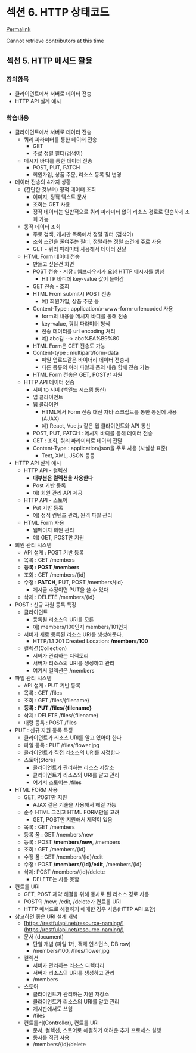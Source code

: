 # 섹션 6. HTTP 상태코드

[Permalink](https://github.com/conquerex/TodayILearned/blob/b844deaa77fa2ba79267e0e57537ac4a1a1cbed5/group/http/http_5.md)

Cannot retrieve contributors at this time

## 섹션 5. HTTP 메서드 활용

### 강의항목

* 클라이언트에서 서버로 데이터 전송
* HTTP API 설계 예시

### 학습내용

* 클라이언트에서 서버로 데이터 전송
  * 쿼리 파라미터를 통한 데이터 전송
    * GET
    * 주로 정렬 필터\(검색어\)
  * 메시지 바디를 통한 데이터 전송
    * POST, PUT, PATCH
    * 회원가입, 상품 주문, 리소스 등록 및 변경
* 데이터 전송의 4가지 상황
  * \(간단한 것부터\) 정적 데이터 조회
    * 이미지, 정적 텍스트 문서
    * 조회는 GET 사용
    * 정적 데이터는 일반적으로 쿼리 파라미터 없이 리소스 경로로 단순하게 조회 가능
  * 동적 데이터 조회
    * 주로 검색, 게시판 목록에서 정렬 필터 \(검색어\)
    * 조회 조건을 줄여주는 필터, 정렬하는 정렬 조건에 주로 사용
    * GET - 쿼리 파라미터 사용해서 데이터 전달
  * HTML Form 데이터 전송
    * 만들고 싶은건 화면
    * POST 전송 - 저장 : 웹브라우저가 요청 HTTP 메시지를 생성
      * HTTP 바디에 key-value 값이 들어감
    * GET 전송 - 조회
    * HTML From submit시 POST 전송
      * 예\) 회원가입, 상품 주문 등
    * Content-Type : application/x-www-form-urlencoded 사용
      * form의 내용을 메시지 바디를 통해 전송
      * key-value, 쿼리 파라미터 형식
      * 전송 데이터를 url encoding 처리
      * 예\) abc김 --&gt; abc%EA%B9%80
    * HTML Form은 GET 전송도 가능
    * Content-type : multipart/form-data
      * 파일 업로드같은 바이너리 데이터 전송시
      * 다른 종류의 여러 파일과 폼의 내용 함께 전송 가능
    * HTML Form 전송은 GET, POST만 지원
  * HTTP API 데이터 전송
    * 서버 to 서버 \(백엔드 시스템 통신\)
    * 앱 클라이언트
    * 웹 클라이언
      * HTML에서 Form 전송 대신 자바 스크립트를 통한 통신에 사용\(AJAX\)
      * 예\) React, Vue.js 같은 웹 클라이언트와 API 통신
    * POST, PUT, PATCH : 메시지 바디를 통해 데이터 전송
    * GET : 조회, 쿼리 파라미터로 데이터 전달
    * Content-Type : application/json을 주로 사용 \(사실상 표준\)
      * Text, XML, JSON 등등
* HTTP API 설계 예시
  * HTTP API - 컬렉션
    * **대부분은 컬렉션을 사용한다**
    * Post 기반 등록
    * 예\) 회원 관리 API 제공
  * HTTP API - 스토어
    * Put 기반 등록
    * 예\) 정적 컨텐츠 관리, 원격 파일 관리
  * HTML Form 사용
    * 웹페이지 회원 관리
    * 예\) GET, POST만 지원
* 회원 관리 시스템
  * API 설계 : POST 기반 등록
  * 목록 : GET /members
  * **등록 : POST /members**
  * 조회 : GET /members/{id}
  * 수정 : **PATCH**, PUT, POST /members/{id}
    * 게시글 수정이면 PUT을 쓸 수 있다
  * 삭제 : DELETE /members/{id}
* POST : 신규 자원 등록 특징
  * 클라이언트
    * 등록될 리소스의 URI를 모른
    * 예\) members/100인지 members/101인지
  * 서버가 새로 등록된 리소스 URI를 생성해준다.
    * HTTP/1.1 201 Created Location: **/members/100**
  * 컬렉션\(Collection\)
    * 서버가 관리하는 디렉토리
    * 서버가 리소스의 URI를 생성하고 관리
    * 여기서 컬렉션은 /members
* 파일 관리 시스템
  * API 설계 : PUT 기반 등록
  * 목록 : GET /files
  * 조회 : GET /files/{filename}
  * **등록 : PUT /files/{filename}**
  * 삭제 : DELETE /files/{filename}
  * 대량 등록 : POST /files
* PUT : 신규 자원 등록 특징
  * 클라이언트가 리소스 URI를 알고 있어야 한다
  * 파일 등록 : PUT /files/flower.jpg
  * 클라이언트가 직접 리소스의 URI를 지정한다
  * 스토어\(Store\)
    * 클라이언트가 관리하는 리소스 저장소
    * 클라이언트가 리소스의 URI를 알고 관리
    * 여기서 스토어는 /files
* HTML FORM 사용
  * GET, POST만 지원
    * AJAX 같은 기술을 사용해서 해결 가능
  * 순수 HTML 그리고 HTML FORM만을 고려
    * GET, POST만 지원해서 제약이 있음
  * 목록 : GET /members
  * 등록 폼 : GET /members/new
  * 등록 : POST **/members/new**, /members
  * 조회 : GET /members/{id}
  * 수정 폼 : GET /members/{id}/edit
  * 수정 : POST **/members/{id}/edit**, /members/{id}
  * 삭제: POST /members/{id}/delete
    * DELETE는 사용 못함
* 컨트롤 URI
  * GET, POST 제약 해결을 위해 동사로 된 리소스 경로 사용
  * POST의 /new, /edit, /delete가 컨트롤 URI
  * HTTP 메서드로 해결하기 애매한 경우 사용\(HTTP API 포함\)
* 참고하면 좋은 URI 설계 개념
  * [https://restfulapi.net/resource-naming/](https://restfulapi.net/resource-naming/)
  * 문서 \(document\)
    * 단일 개념 \(파일 1개, 객체 인스턴스, DB row\)
    * /members/100, /files/flower.jpg
  * 컬렉션
    * 서버가 관리하는 리소스 디렉터리
    * 서버가 리소스의 URI를 생성하고 관리
    * /members
  * 스토어
    * 클라이언트가 관리하는 자원 저장소
    * 클라이언트가 리소스의 URI를 알고 관리
    * 게시판에서도 쓰임
    * /files
  * 컨트롤러\(Controller\), 컨트롤 URI
    * 문서, 컬렉션, 스토어로 해결하기 어려운 추가 프로세스 실행
    * 동사를 직접 사용
    * /members/{id}/delete


